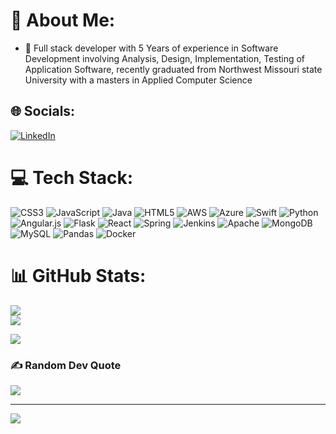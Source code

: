 # 💫 About Me:
- 🌱 Full stack developer with 5 Years of experience in Software Development involving Analysis, Design, Implementation, Testing of Application Software, recently graduated from Northwest Missouri state University with a masters in Applied Computer Science


## 🌐 Socials:
[![LinkedIn](https://img.shields.io/badge/LinkedIn-%230077B5.svg?logo=linkedin&logoColor=white)](https://linkedin.com/in/linkedin.com/in/kamal-nayan-57816192) 

# 💻 Tech Stack:
![CSS3](https://img.shields.io/badge/css3-%231572B6.svg?style=flat&logo=css3&logoColor=white) ![JavaScript](https://img.shields.io/badge/javascript-%23323330.svg?style=flat&logo=javascript&logoColor=%23F7DF1E) ![Java](https://img.shields.io/badge/java-%23ED8B00.svg?style=flat&logo=java&logoColor=white) ![HTML5](https://img.shields.io/badge/html5-%23E34F26.svg?style=flat&logo=html5&logoColor=white) ![AWS](https://img.shields.io/badge/AWS-%23FF9900.svg?style=flat&logo=amazon-aws&logoColor=white) ![Azure](https://img.shields.io/badge/azure-%230072C6.svg?style=flat&logo=azure-devops&logoColor=white) ![Swift](https://img.shields.io/badge/swift-F54A2A?style=flat&logo=swift&logoColor=white) ![Python](https://img.shields.io/badge/python-3670A0?style=flat&logo=python&logoColor=ffdd54) ![Angular.js](https://img.shields.io/badge/angular.js-%23E23237.svg?style=flat&logo=angularjs&logoColor=white) ![Flask](https://img.shields.io/badge/flask-%23000.svg?style=flat&logo=flask&logoColor=white) ![React](https://img.shields.io/badge/react-%2320232a.svg?style=flat&logo=react&logoColor=%2361DAFB) ![Spring](https://img.shields.io/badge/spring-%236DB33F.svg?style=flat&logo=spring&logoColor=white) ![Jenkins](https://img.shields.io/badge/jenkins-%232C5263.svg?style=flat&logo=jenkins&logoColor=white) ![Apache](https://img.shields.io/badge/apache-%23D42029.svg?style=flat&logo=apache&logoColor=white) ![MongoDB](https://img.shields.io/badge/MongoDB-%234ea94b.svg?style=flat&logo=mongodb&logoColor=white) ![MySQL](https://img.shields.io/badge/mysql-%2300f.svg?style=flat&logo=mysql&logoColor=white) ![Pandas](https://img.shields.io/badge/pandas-%23150458.svg?style=flat&logo=pandas&logoColor=white) ![Docker](https://img.shields.io/badge/docker-%230db7ed.svg?style=flat&logo=docker&logoColor=white)
# 📊 GitHub Stats:

![](https://github-readme-stats.vercel.app/api/top-langs?username=nayanjr&show_icons=true&locale=en&layout=compact&theme=highcontrast&hide_border=false)<br/>
![](https://github-readme-streak-stats.herokuapp.com/?user=nayanjr&theme=highcontrast&hide_border=false)<br/>

![](https://github-readme-stats.vercel.app/api?username=nayanjr&show_icons=true&locale=en)<br/>



### ✍️ Random Dev Quote
![](https://quotes-github-readme.vercel.app/api?type=horizontal&theme=radical)

---
[![](https://visitcount.itsvg.in/api?id=nayanjr&icon=0&color=0)](https://visitcount.itsvg.in)


